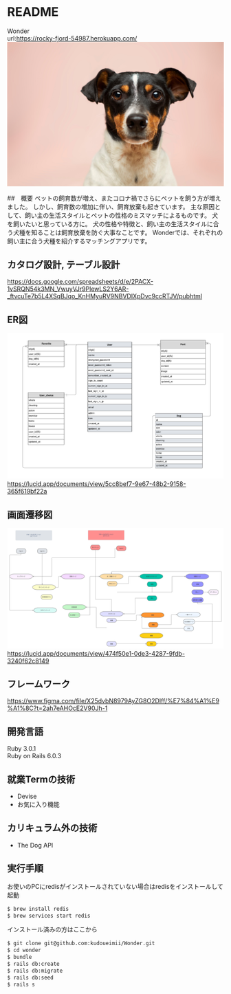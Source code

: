# README

Wonder  
url:https://rocky-fjord-54987.herokuapp.com/
![](/app/assets/images/home.png)

##　概要
ペットの飼育数が増え、またコロナ禍でさらにペットを飼う方が増えました。
しかし、飼育数の増加に伴い、飼育放棄も起きています。
主な原因として、飼い主の生活スタイルとペットの性格のミスマッチによるものです。
犬を飼いたいと思っている方に。
犬の性格や特徴と、飼い主の生活スタイルに合う犬種を知ることは飼育放棄を防ぐ大事なことです。
Wonderでは、それぞれの飼い主に合う犬種を紹介するマッチングアプリです。

## カタログ設計, テーブル設計
https://docs.google.com/spreadsheets/d/e/2PACX-1vSRQN54k3MN_VwuyVJr9PlewLS2Y6AR-_ftvcuTe7b5L4XSqBJqo_KnHMyuRV9NBVDIXpDvc9ccRTJV/pubhtml

## ER図
![](/app/assets/images/ERD.png)
https://lucid.app/documents/view/5cc8bef7-9e67-48b2-9158-365f619bf22a

## 画面遷移図
![](/app/assets/images/STD.png) 
https://lucid.app/documents/view/474f50e1-0de3-4287-9fdb-3240f62c8149

## フレームワーク
https://www.figma.com/file/X25dvbN8979AyZG8O2DIff/%E7%84%A1%E9%A1%8C?t=2ah7eAHOcE2V90Jh-1

## 開発言語  
Ruby 3.0.1  
Ruby on Rails 6.0.3

## 就業Termの技術
- Devise
- お気に入り機能

## カリキュラム外の技術
- The Dog API 

## 実行手順
お使いのPCにredisがインストールされていない場合はredisをインストールして起動

```
$ brew install redis
$ brew services start redis
```
インストール済みの方はここから
```
$ git clone git@github.com:kudoueimii/Wonder.git
$ cd wonder
$ bundle
$ rails db:create
$ rails db:migrate
$ rails db:seed
$ rails s
```